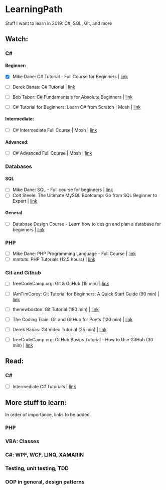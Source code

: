 # LearningPath
Stuff I want to learn in 2019: C#, SQL, Git, and more

## Watch:

### C#

#### Beginner:

- [x] Mike Dane: C# Tutorial - Full Course for Beginners | [link](https://www.youtube.com/watch?v=GhQdlIFylQ8)

- [ ] Derek Banas: C# Tutorial | [link](https://www.youtube.com/playlist?list=PLGLfVvz_LVvRX6xK1oi0reKci6ignjdSa)

- [ ] Bob Tabor: C# Fundamentals for Absolute Beginners | [link](https://www.youtube.com/watch?v=nRjHGKaJY8M)

- [ ] C# Tutorial for Beginners: Learn C# from Scratch | Mosh | [link](https://www.youtube.com/watch?v=gfkTfcpWqAY)

#### Intermediate:

- [ ] C# Intermediate Full Course | Mosh | [link](https://www.youtube.com/watch?v=M3lqkuZQBcM)

#### Advanced:

- [ ] C# Advanced Full Course | Mosh | [link](https://www.youtube.com/watch?v=uBan98h1KE0)

### Databases

#### SQL

- [ ] Mike Dane: SQL - Full course for beginners | [link](https://www.youtube.com/watch?v=HXV3zeQKqGY)
- [ ] Colt Steele: The Ultimate MySQL Bootcamp: Go from SQL Beginner to Expert | [link](https://www.udemy.com/the-ultimate-mysql-bootcamp-go-from-sql-beginner-to-expert/learn/v4/)

#### General
- [ ] Database Design Course - Learn how to design and plan a database for beginners | [link](https://www.youtube.com/watch?v=ztHopE5Wnpc)

### PHP

- [ ] Mike Dane: PHP Programming Language - Full Course | [link](https://www.youtube.com/watch?v=OK_JCtrrv-c)
- [ ] mmtuts: PHP Tutorials (12.5 hours) | [link](https://www.youtube.com/playlist?list=PL0eyrZgxdwhwBToawjm9faF1ixePexft-)

### Git and Github

- [ ] freeCodeCamp.org: Git & GitHub (15 min) | [link](https://www.youtube.com/playlist?list=PLWKjhJtqVAbkFiqHnNaxpOPhh9tSWMXIF)
- [ ] IAmTimCorey: Git Tutorial for Beginners: A Quick Start Guide (90 min) | [link](https://www.youtube.com/watch?v=ugN-IYV1NTM)
- [ ] thenewboston: Git Tutorial (180 min) | [link](https://www.youtube.com/playlist?list=PL6gx4Cwl9DGAKWClAD_iKpNC0bGHxGhcx)
- [ ] The Coding Train: Git and GitHub for Poets (120 min) | [link](https://www.youtube.com/playlist?list=PLRqwX-V7Uu6ZF9C0YMKuns9sLDzK6zoiV)
- [ ] Derek Banas: Git Video Tutorial (25 min) | [link](https://www.youtube.com/watch?v=r63f51ce84A)
- [ ] freeCodeCamp.org: GitHub Basics Tutorial - How to Use GitHub (30 min) | [link](https://www.youtube.com/watch?v=x0EYpi38Yp4)


## Read:

### C#

- [ ] Intermediate C# Tutorials | [link](http://rbwhitaker.wikidot.com/c-sharp-intermediate-tutorials)

## More stuff to learn:

In order of importance, links to be added

### PHP
### VBA: Classes
### C#: WPF, WCF, LINQ, XAMARIN
### Testing, unit testing, TDD
### OOP in general, design patterns

